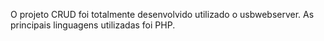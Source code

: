 O projeto CRUD foi totalmente desenvolvido utilizado o usbwebserver.
As principais linguagens utilizadas foi PHP.

